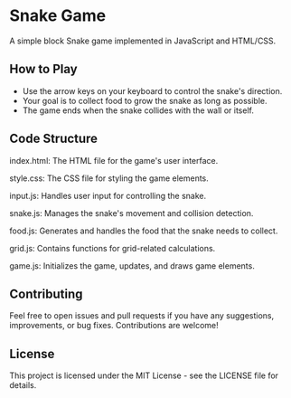 # Snake Game

A simple block Snake game implemented in JavaScript and HTML/CSS.


## How to Play

- Use the arrow keys on your keyboard to control the snake's direction.
- Your goal is to collect food to grow the snake as long as possible.
- The game ends when the snake collides with the wall or itself.

## Code Structure

index.html: The HTML file for the game's user interface.


style.css: The CSS file for styling the game elements.


input.js: Handles user input for controlling the snake.


snake.js: Manages the snake's movement and collision detection.


food.js: Generates and handles the food that the snake needs to collect.


grid.js: Contains functions for grid-related calculations.


game.js: Initializes the game, updates, and draws game elements.

## Contributing

Feel free to open issues and pull requests if you have any suggestions, improvements, or bug fixes. Contributions are welcome!

## License

This project is licensed under the MIT License - see the LICENSE file for details.
